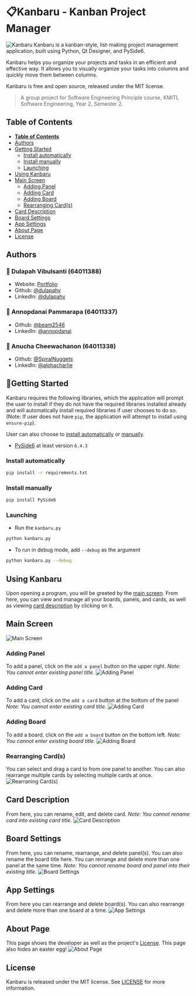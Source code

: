 # 📋Kanbaru - Kanban Project Manager

![Kanbaru](https://i.imgur.com/SI0urtL.png)
Kanbaru is a kanban-style, list-making project management application, built using Python, Qt Designer, and PySide6.

Kanbaru helps you organize your projects and tasks in an efficient and effective way. It allows you to visually organize your tasks into columns and quickly move them between columns.

Kanbaru is free and open source, released under the MIT license.

> A group project for Software Engineering Principle course, KMITL Software Engineering, Year 2, Semester 2.

## **Table of Contents**

-   [**Table of Contents**](#table-of-contents)
-   [Authors](#authors)
-   [Getting Started](#getting-started)
    -   [Install automatically](#install-automatically)
    -   [Install manually](#install-manually)
    -   [Launching](#launching)
-   [Using Kanbaru](#using-kanbaru)
-   [Main Screen](#main-screen)
    -   [Adding Panel](#adding-panel)
    -   [Adding Card](#adding-card)
    -   [Adding Board](#adding-board)
    -   [Rearranging Card(s)](#rearranging-cards)
-   [Card Description](#card-description)
-   [Board Settings](#board-settings)
-   [App Settings](#app-settings)
-   [About Page](#about-page)
-   [License](#license)

## Authors

### 👤 Dulapah Vibulsanti (64011388)

-   Website: [Portfolio](https://dulapahv.dev)
-   Github: [@dulapahv](https://github.com/dulapahv)
-   LinkedIn: [@dulapahv](https://linkedin.com/in/dulapahv)

### 👤 Annopdanai Pammarapa (64011337)

-   Github: [@beam2546](https://github.com/beam2546)
-   LinkedIn: [@annopdanai](https://linkedin.com/in/annopdanai)

### 👤 Anucha Cheewachanon (64011338)

-   Github: [@SpiralNuggets](https://github.com/SpiralNuggets)
-   LinkedIn: [@alphacharlie](https://linkedin.com/in/alphacharlie)

## 🔰Getting Started

Kanbaru requires the following libraries, which the application will prompt the user to install if they do not have the required libraries installed already and will automatically install required libraries if user chooses to do so. (Note: If user does not have `pip`, the application will attempt to install using `ensure-pip`).

User can also choose to [install automatically](#install-automatically) or [manually](#install-manually).

-   [PySide6](https://pypi.org/project/PySide6/) at least version `6.4.3`

### Install automatically

```sh
pip install -r requirements.txt
```

### Install manually

```sh
pip install PySide6
```

### Launching

-   Run the `kanbaru.py`

```sh
python kanbaru.py
```

-   To run in debug mode, add `--debug` as the argument

```sh
python kanbaru.py --debug
```

## Using Kanbaru

Upon opening a program, you will be greeted by the [main screen](#main-screen). From here, you can view and manage all your boards, panels, and cards, as well as viewing [card description](#card-description) by clicking on it.

## Main Screen

![Main Screen](https://i.imgur.com/YC1M7cA.png)

### Adding Panel

To add a panel, click on the `add a panel` button on the upper right.
_Note: You cannot enter existing panel title._
![Adding Panel](https://i.imgur.com/5wQDwXc.png)

### Adding Card

To add a card, click on the `add a card` button at the bottom of the panel
_Note: You cannot enter existing card title._
![Adding Card](https://i.imgur.com/5Tmb07C.png)

### Adding Board

To add a board, click on the `add a board` button on the bottom left.
_Note: You cannot enter existing board title._
![Adding Board](https://i.imgur.com/IjX0dGB.png)

### Rearranging Card(s)

You can select and drag a card to from one panel to another. You can also rearrange multiple cards by selecting multiple cards at once.
![Rearraning Card(s)](https://i.imgur.com/cItouY0.png)

## Card Description

From here, you can rename, edit, and delete card.
_Note: You cannot rename card into existing card title._
![Card Description](https://i.imgur.com/P8unhSr.png)

## Board Settings

From here, you can rename, rearrange, and delete panel(s). You can also rename the board title here. You can rerrange and delete more than one panel at the same time.
_Note: You cannot rename board and panel into their existing title._
![Board Settings](https://i.imgur.com/vhnFLCs.png)

## App Settings

From here you can rearrange and delete board(s). You can also rearrange and delete more than one board at a time.
![App Settings](https://i.imgur.com/dPInIPq.png)

## About Page

This page shows the developer as well as the project's [License](#license). This page also hides an easter egg!
![About Page](https://i.imgur.com/ar36qX0.png)

## License

Kanbaru is released under the MIT license. See [LICENSE](https://github.com/dulapahv/Kanbaru/blob/main/LICENSE) for more information.
